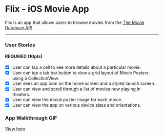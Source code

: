 # Flix - iOS Movie App

Flix is an app that allows users to browse movies from the [The Movie Database API](http://docs.themoviedb.apiary.io/#).

---

### User Stories

#### REQUIRED (10pts)
- [x] User can tap a cell to see more details about a particular movie.
- [x] User can tap a tab bar button to view a grid layout of Movie Posters using a CollectionView.
- [x] User sees an app icon on the home screen and a styled launch screen.
- [x] User can view and scroll through a list of movies now playing in theaters.
- [x] User can view the movie poster image for each movie.
- [x] User can view the app on various device sizes and orientations.

### App Walkthrough GIF

[View here](https://i.imgur.com/IkbUeyh.gif)
